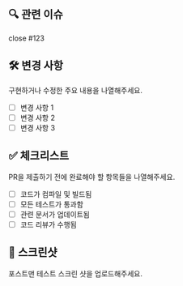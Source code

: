 ## 🔍 관련 이슈
close #123

## 🛠️ 변경 사항
구현하거나 수정한 주요 내용을 나열해주세요.
- [ ] 변경 사항 1
- [ ] 변경 사항 2
- [ ] 변경 사항 3

## ✅ 체크리스트
PR을 제출하기 전에 완료해야 할 항목들을 나열해주세요.
- [ ] 코드가 컴파일 및 빌드됨
- [ ] 모든 테스트가 통과함
- [ ] 관련 문서가 업데이트됨
- [ ] 코드 리뷰가 수행됨

## 📸 스크린샷
포스트맨 테스트 스크린 샷을 업로드해주세요.